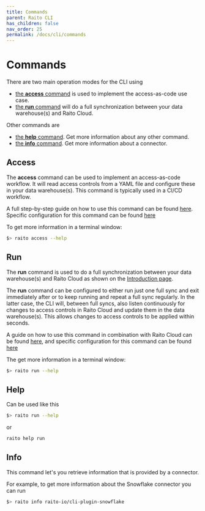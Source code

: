 ```yaml
---
title: Commands
parent: Raito CLI
has_children: false
nav_order: 25
permalink: /docs/cli/commands
---
```


# Commands

There are two main operation modes for the CLI using 
- [the **access** command](#access) is used to implement the access-as-code use case. 
- [the **run** command](#run) will do a full synchronization between your data warehouse(s) and Raito Cloud.

Other commands are
- [the **help** command](#help). Get more information about any other command.
- [the **info** command](#info). Get more information about a connector. 

## Access 
The **access** command can be used to implement an access-as-code workflow. It will read access controls from a YAML file and configure these in your data warehouse(s). This command is typically used in a CI/CD workflow.

A full step-by-step guide on how to use this command can be found [here](/docs/guide/access). Specific configuration for this command can be found [here](/docs/cli/configuration#access)

To get more information in a terminal window:
```bash
$> raito access --help
```

## Run
The **run** command is used to do a full synchronization between your data warehouse(s) and Raito Cloud as shown on the [Introduction page](/docs/cli/intro). 

The **run** command can be configured to either run just one full sync and exit immediately after or to keep running and repeat a full sync regularly. In the latter case, the CLI will, between full syncs, also listen continuously for changes to access controls in Raito Cloud and update them in the data warehouse(s). This allows changes to access controls to be applied within seconds.

A guide on how to use this command in combination with Raito Cloud can be found [here](/docs/guide/cloud), and specific configuration for this command can be found [here](/docs/cli/configuration#run)

The get more information in a terminal window:
```bash
$> raito run --help
```
## Help

Can be used like this
```bash
$> raito run --help
```
or
```bash
raito help run
```


## Info

This command let's you retrieve information that is provided by a connector. 

For example, to get more information about the Snowflake connector you can run
```bash
$> raito info raito-io/cli-plugin-snowflake
```